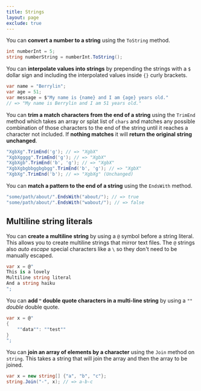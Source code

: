 ```yaml
---
title: Strings
layout: page
exclude: true
---
```


You can **convert a number to a string** using the `ToString` method.
```csharp
int numberInt = 5;
string numberString = numberInt.ToString();
```

You can **interpolate values into strings** by prepending the strings with a `$` dollar sign and including the interpolated values inside `{}` curly brackets.
```csharp
var name = "Berrylin";
var age = 51;
var message = $"My name is {name} and I am {age} years old."
// => "My name is Berrylin and I am 51 years old."
```

You can **trim a match characters from the end of a string** using the `TrimEnd` method which takes an array or splat list of `chars` and matches any possible combination of those characters to the end of the string until it reaches a character not included. If **nothing matches** it will **return the original string unchanged**.
```csharp
"XgbXg".TrimEnd('g'); // => "XgbX"
"XgbXgggg".TrimEnd('g'); // => "XgbX"
"XgbXgb".TrimEnd('b', 'g'); // => "XgbX"
"XgbXgbgbbggbgbgg".TrimEnd('b', 'g'); // => "XgbX"
"XgbXg".TrimEnd('b'); // => "XgbXg" (Unchanged)
```

You can **match a pattern to the end of a string** using the `EndsWith` method.
```csharp
"some/path/about/".EndsWith("about/"); // => true
"some/path/about/".EndsWith("wabout/"); // => false
```

## Multiline string literals

You can **create a multiline string** by using a `@` symbol before a string literal. This allows you to create multiline strings that mirror text files. The `@` strings also *auto escape* special characters like a `\` so they don't need to be manually escaped.
```csharp
var x = @"
This is a lovely
Multiline string literal
And a string haiku
";
```

You can **add `"` double quote characters in a multi-line string** by using a `""` *double* double quote.
```csharp
var x = @"
{
    ""data"": ""test""
}
";
```

You can **join an array of elements by a character** using the `Join` method on `string`. This takes a string that will join the array and then the array to be joined.
```csharp
var x = new string[] {"a", "b", "c"};
string.Join("-", x); // => a-b-c
```